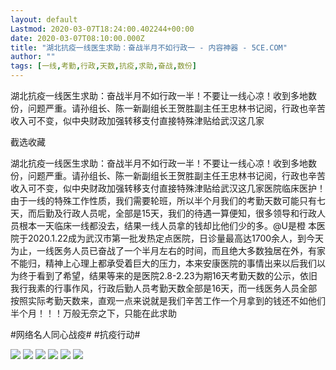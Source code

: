 ```yaml
---
layout: default
Lastmod: 2020-03-07T18:24:00.402244+00:00
date: 2020-03-07T08:10:00.000Z
title: "湖北抗疫一线医生求助：奋战半月不如行政一 - 内容神器 - 5CE.COM"
author: ""
tags: [一线,考勤,行政,天数,抗疫,求助,奋战,数份]
---
```


湖北抗疫一线医生求助：奋战半月不如行政一半！不要让一线心凉！收到多地数份，问题严重。请孙组长、陈一新副组长王贺胜副主任王忠林书记阅，行政也辛苦收入可不变，似中央财政加强转移支付直接特殊津贴给武汉这几家

截选收藏

湖北抗疫一线医生求助：奋战半月不如行政一半！不要让一线心凉！收到多地数份，问题严重。请孙组长、陈一新副组长王贺胜副主任王忠林书记阅，行政也辛苦收入可不变，似中央财政加强转移支付直接特殊津贴给武汉这几家医院临床医护！由于一线的特殊工作性质，我们需要轮班，所以半个月我们的考勤天数可能只有七天，而后勤及行政人员呢，全部是15天，我们的待遇一算便知，很多领导和行政人员根本一天临床一线都没去，结果一线人员拿的钱却比他们少的多。@U是橙 本医院于2020.1.22成为武汉市第一批发热定点医院，日诊量最高达1700余人，到今天为止，一线医务人员已奋战了一个半月左右的时间，而且绝大多数独居在外，有家不能归，精神上心理上都承受着巨大的压力，本来安康医院的事情出来以后我们以为终于看到了希望，结果等来的是医院2.8-2.23为期16天考勤天数的公示，依旧我行我素的行事作风，行政后勤人员考勤天数全部是16天，而一线医务人员全部按照实际考勤天数来，直观一点来说就是我们辛苦工作一个月拿到的钱还不如他们半个月！！！万般无奈之下，只能在此求助

#网络名人同心战疫# #抗疫行动#

![](https://images.weserv.nl/?url=http%3A//i3.5ceimg.com/content/8576c644-5460-ea11-8da2-20040ff9d71d.png) ![](https://images.weserv.nl/?url=http%3A//i1.5ceimg.com/content/8676c644-5460-ea11-8da2-20040ff9d71d.png) ![](https://images.weserv.nl/?url=http%3A//i2.5ceimg.com/content/8876c644-5460-ea11-8da2-20040ff9d71d.png) ![](https://images.weserv.nl/?url=http%3A//i3.5ceimg.com/content/8976c644-5460-ea11-8da2-20040ff9d71d.png) ![](https://images.weserv.nl/?url=http%3A//i5.5ceimg.com/content/8b76c644-5460-ea11-8da2-20040ff9d71d.png) ![](https://images.weserv.nl/?url=http%3A//i5.5ceimg.com/content/8e76c644-5460-ea11-8da2-20040ff9d71d.png)


